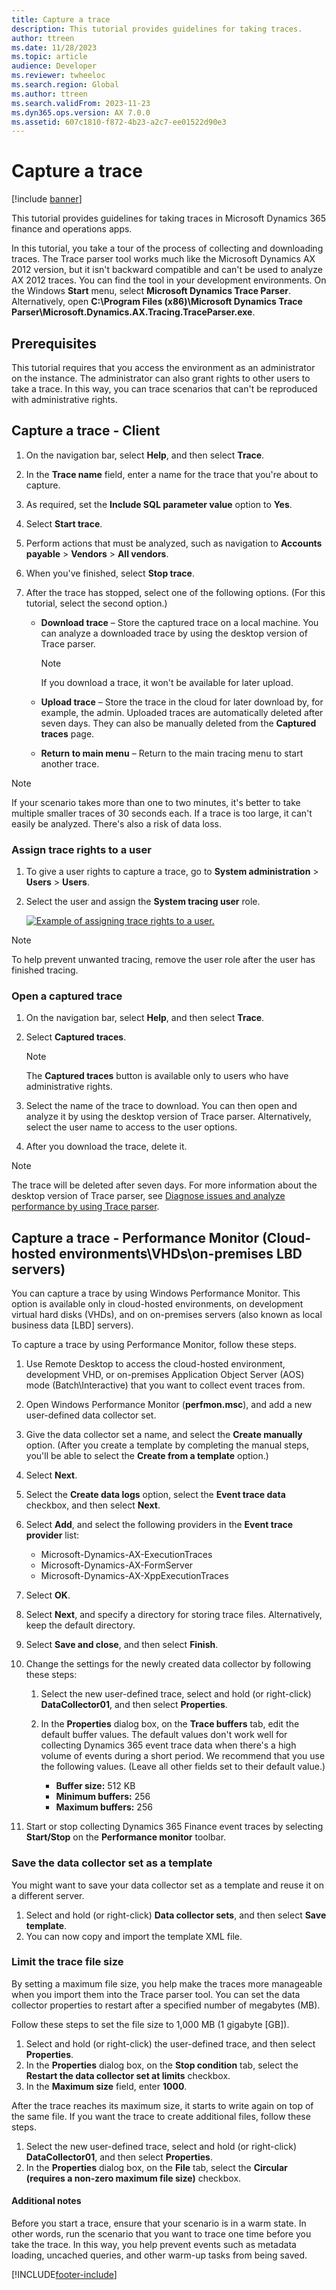 ```yaml
---
title: Capture a trace
description: This tutorial provides guidelines for taking traces.
author: ttreen
ms.date: 11/28/2023
ms.topic: article
audience: Developer
ms.reviewer: twheeloc
ms.search.region: Global
ms.author: ttreen
ms.search.validFrom: 2023-11-23
ms.dyn365.ops.version: AX 7.0.0
ms.assetid: 607c1810-f872-4b23-a2c7-ee01522d90e3
---
```


# Capture a trace

[!include [banner](../includes/banner.md)]

This tutorial provides guidelines for taking traces in Microsoft Dynamics 365 finance and operations apps.

In this tutorial, you take a tour of the process of collecting and downloading traces. The Trace parser tool works much like the Microsoft Dynamics AX 2012 version, but it isn't backward compatible and can't be used to analyze AX 2012 traces. You can find the tool in your development environments. On the Windows **Start** menu, select **Microsoft Dynamics Trace Parser**. Alternatively, open **C:\\Program Files (x86)\\Microsoft Dynamics Trace Parser\\Microsoft.Dynamics.AX.Tracing.TraceParser.exe**.

## Prerequisites

This tutorial requires that you access the environment as an administrator on the instance. The administrator can also grant rights to other users to take a trace. In this way, you can trace scenarios that can't be reproduced with administrative rights.

## Capture a trace - Client

1. On the navigation bar, select **Help**, and then select **Trace**.
2. In the **Trace name** field, enter a name for the trace that you're about to capture.
3. As required, set the **Include SQL parameter value** option to **Yes**.
4. Select **Start trace**.
5. Perform actions that must be analyzed, such as navigation to **Accounts payable** \> **Vendors** \> **All vendors**.
6. When you've finished, select **Stop trace**.
7. After the trace has stopped, select one of the following options. (For this tutorial, select the second option.)

    - **Download trace** – Store the captured trace on a local machine. You can analyze a downloaded trace by using the desktop version of Trace parser.

        > [!NOTE]
        > If you download a trace, it won't be available for later upload.

    - **Upload trace** – Store the trace in the cloud for later download by, for example, the admin. Uploaded traces are automatically deleted after seven days. They can also be manually deleted from the **Captured traces** page.
    - **Return to main menu** – Return to the main tracing menu to start another trace.

> [!NOTE]
> If your scenario takes more than one to two minutes, it's better to take multiple smaller traces of 30 seconds each. If a trace is too large, it can't easily be analyzed. There's also a risk of data loss.

### Assign trace rights to a user

1. To give a user rights to capture a trace, go to **System administration** \> **Users** \> **Users**.
2. Select the user and assign the **System tracing user** role.

    [![Example of assigning trace rights to a user.](./media/trace2-284x300.jpg)](./media/trace2.jpg)

> [!NOTE]
> To help prevent unwanted tracing, remove the user role after the user has finished tracing.

### Open a captured trace

1. On the navigation bar, select **Help**, and then select **Trace**.
2. Select **Captured traces**.

    > [!NOTE]
    > The **Captured traces** button is available only to users who have administrative rights.

3. Select the name of the trace to download. You can then open and analyze it by using the desktop version of Trace parser. Alternatively, select the user name to access to the user options.
4. After you download the trace, delete it.

> [!NOTE]
> The trace will be deleted after seven days. For more information about the desktop version of Trace parser, see [Diagnose issues and analyze performance by using Trace parser](trace-parser.md).

## Capture a trace - Performance Monitor (Cloud-hosted environments\VHDs\on-premises LBD servers)

You can capture a trace by using Windows Performance Monitor. This option is available only in cloud-hosted environments, on development virtual hard disks (VHDs), and on on-premises servers (also known as local business data \[LBD\] servers).

To capture a trace by using Performance Monitor, follow these steps.

1. Use Remote Desktop to access the cloud-hosted environment, development VHD, or on-premises Application Object Server (AOS) mode (Batch\\Interactive) that you want to collect event traces from.
2. Open Windows Performance Monitor (**perfmon.msc**), and add a new user-defined data collector set.
3. Give the data collector set a name, and select the **Create manually** option. (After you create a template by completing the manual steps, you'll be able to select the **Create from a template** option.)
4. Select **Next**.
5. Select the **Create data logs** option, select the **Event trace data** checkbox, and then select **Next**.
6. Select **Add**, and select the following providers in the **Event trace provider** list:

    - Microsoft-Dynamics-AX-ExecutionTraces
    - Microsoft-Dynamics-AX-FormServer
    - Microsoft-Dynamics-AX-XppExecutionTraces

7. Select **OK**.
8. Select **Next**, and specify a directory for storing trace files. Alternatively, keep the default directory.
9. Select **Save and close**, and then select **Finish**.
10. Change the settings for the newly created data collector by following these steps:

    1. Select the new user-defined trace, select and hold (or right-click) **DataCollector01**, and then select **Properties**.
    2. In the **Properties** dialog box, on the **Trace buffers** tab, edit the default buffer values. The default values don't work well for collecting Dynamics 365 event trace data when there's a high volume of events during a short period. We recommend that you use the following values. (Leave all other fields set to their default value.)

        - **Buffer size:** 512 KB
        - **Minimum buffers:** 256
        - **Maximum buffers:** 256

11. Start or stop collecting Dynamics 365 Finance event traces by selecting **Start/Stop** on the **Performance monitor** toolbar.

### Save the data collector set as a template

You might want to save your data collector set as a template and reuse it on a different server.

1. Select and hold (or right-click) **Data collector sets**, and then select **Save template**.
2. You can now copy and import the template XML file.

### Limit the trace file size

By setting a maximum file size, you help make the traces more manageable when you import them into the Trace parser tool. You can set the data collector properties to restart after a specified number of megabytes (MB).

Follow these steps to set the file size to 1,000 MB (1 gigabyte \[GB\]).

1. Select and hold (or right-click) the user-defined trace, and then select **Properties**.
2. In the **Properties** dialog box, on the **Stop condition** tab, select the **Restart the data collector set at limits** checkbox.
3. In the **Maximum size** field, enter **1000**.

After the trace reaches its maximum size, it starts to write again on top of the same file. If you want the trace to create additional files, follow these steps.

1. Select the new user-defined trace, select and hold (or right-click) **DataCollector01**, and then select **Properties**.
2. In the **Properties** dialog box, on the **File** tab, select the **Circular (requires a non-zero maximum file size)** checkbox.

#### Additional notes

Before you start a trace, ensure that your scenario is in a warm state. In other words, run the scenario that you want to trace one time before you take the trace. In this way, you help prevent events such as metadata loading, uncached queries, and other warm-up tasks from being saved.

[!INCLUDE[footer-include](../../../includes/footer-banner.md)]
